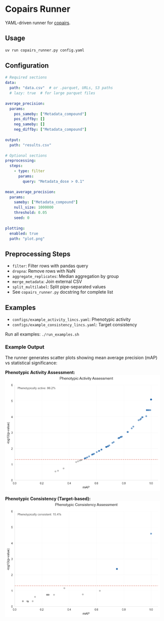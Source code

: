 # Copairs Runner

YAML-driven runner for [copairs](https://github.com/broadinstitute/copairs).

## Usage

```bash
uv run copairs_runner.py config.yaml
```

## Configuration

```yaml
# Required sections
data:
  path: "data.csv"  # or .parquet, URLs, S3 paths
  # lazy: true  # for large parquet files

average_precision:
  params:
    pos_sameby: ["Metadata_compound"]
    pos_diffby: []
    neg_sameby: []
    neg_diffby: ["Metadata_compound"]

output:
  path: "results.csv"

# Optional sections
preprocessing:
  steps:
    - type: filter
      params:
        query: "Metadata_dose > 0.1"

mean_average_precision:
  params:
    sameby: ["Metadata_compound"]
    null_size: 1000000
    threshold: 0.05
    seed: 0

plotting:
  enabled: true
  path: "plot.png"
```

## Preprocessing Steps

- `filter`: Filter rows with pandas query
- `dropna`: Remove rows with NaN
- `aggregate_replicates`: Median aggregation by group
- `merge_metadata`: Join external CSV
- `split_multilabel`: Split pipe-separated values
- See `copairs_runner.py` docstring for complete list

## Examples

- `configs/example_activity_lincs.yaml`: Phenotypic activity
- `configs/example_consistency_lincs.yaml`: Target consistency

Run all examples: `./run_examples.sh`

### Example Output

The runner generates scatter plots showing mean average precision (mAP) vs statistical significance:

**Phenotypic Activity Assessment:**
![Activity Plot](examples/example_activity_plot.png)

**Phenotypic Consistency (Target-based):**
![Consistency Plot](examples/example_consistency_plot.png)

